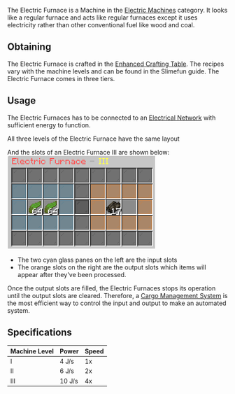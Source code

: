 The Electric Furnace is a Machine in the [Electric Machines](https://github.com/Slimefun/Slimefun4/wiki/Electric-Machines) category. It looks like a regular furnace and acts like regular furnaces except it uses electricity rather than other conventional fuel like wood and coal.

## Obtaining

The Electric Furnace is crafted in the [Enhanced Crafting Table](https://github.com/TheBusyBiscuit/Slimefun4/wiki/Enhanced-Crafting-Table). The recipes vary with the machine levels and can be found in the Slimefun guide. The Electric Furnace comes in three tiers.

## Usage

The Electric Furnaces has to be connected to an [Electrical Network](https://github.com/Slimefun/Slimefun4/wiki/Electric-Machines) with sufficient energy to function. 

All three levels of the Electric Furnace have the same layout

And the slots of an Electric Furnace III are shown below:  
![Electric Furnace III Slots](https://raw.githubusercontent.com/Slimefun/Slimefun-Wiki/master/images/electric-furnace.png)

- The two cyan glass panes on the left are the input slots 
- The orange slots on the right are the output slots which items will appear after they've been processed. 

Once the output slots are filled, the Electric Furnaces stops its operation until the output slots are cleared. Therefore, a [Cargo Management System](https://github.com/Slimefun/Slimefun4/wiki/Cargo-Management) is the most efficient way to control the input and output to make an automated system.

## Specifications

| Machine Level | Power  | Speed  | 
| ------------- | ------ | ------ | 
| I             | 4 J/s  | 1x     | 
| II            | 6 J/s  | 2x     | 
| III           | 10 J/s | 4x     | 

